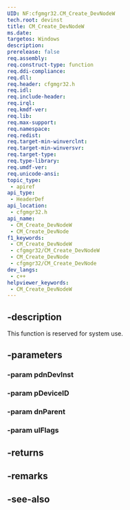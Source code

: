 ```yaml
---
UID: NF:cfgmgr32.CM_Create_DevNodeW
tech.root: devinst
title: CM_Create_DevNodeW
ms.date: 
targetos: Windows
description: 
prerelease: false
req.assembly: 
req.construct-type: function
req.ddi-compliance: 
req.dll: 
req.header: cfgmgr32.h
req.idl: 
req.include-header: 
req.irql: 
req.kmdf-ver: 
req.lib: 
req.max-support: 
req.namespace: 
req.redist: 
req.target-min-winverclnt: 
req.target-min-winversvr: 
req.target-type: 
req.type-library: 
req.umdf-ver: 
req.unicode-ansi: 
topic_type:
 - apiref
api_type:
 - HeaderDef
api_location:
 - cfgmgr32.h
api_name:
 - CM_Create_DevNodeW
 - CM_Create_DevNode
f1_keywords:
 - CM_Create_DevNodeW
 - cfgmgr32/CM_Create_DevNodeW
 - CM_Create_DevNode
 - cfgmgr32/CM_Create_DevNode
dev_langs:
 - c++
helpviewer_keywords:
 - CM_Create_DevNodeW
---
```


## -description

This function is reserved for system use.

## -parameters

### -param pdnDevInst

### -param pDeviceID

### -param dnParent

### -param ulFlags

## -returns

## -remarks

## -see-also

